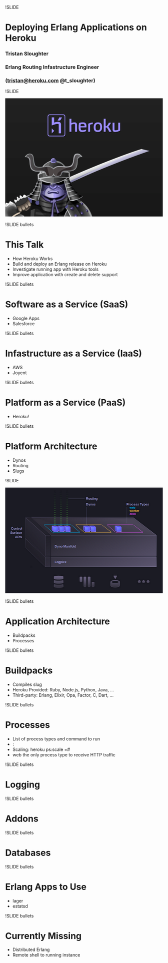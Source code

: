 !SLIDE
# Deploying Erlang Applications on Heroku #

### Tristan Sloughter ###
### Erlang Routing Infastructure Engineer ###
### (tristan@heroku.com @t_sloughter) ###

!SLIDE 

![samurai](samurai.png)

!SLIDE bullets 
# This Talk #

* How Heroku Works
* Build and deploy an Erlang release on Heroku
* Investigate running app with Heroku tools
* Improve application with create and delete support

!SLIDE bullets 
# Software as a Service (SaaS) #

* Google Apps
* Salesforce

!SLIDE bullets 
# Infastructure as a Service (IaaS) #

* AWS
* Joyent

!SLIDE bullets 
# Platform as a Service (PaaS) #

* Heroku!

!SLIDE bullets 
# Platform Architecture

* Dynos
* Routing
* Slugs

!SLIDE 

![infastructure](infastructure.png)

!SLIDE bullets 
# Application Architecture

* Buildpacks
* Processes

!SLIDE bullets 
# Buildpacks

* Compiles slug
* Heroku Provided: Ruby, Node.js, Python, Java, ...
* Third-party: Erlang, Elixir, Opa, Factor, C, Dart, ...

!SLIDE bullets 
# Processes

* List of process types and command to run
* <process type>: <command>
* Scaling: heroku ps:scale <process type>=#
* web the only process type to receive HTTP traffic

!SLIDE bullets 
# Logging

!SLIDE bullets 
# Addons

!SLIDE bullets 
# Databases

!SLIDE bullets 
# Erlang Apps to Use

* lager
* estatsd

!SLIDE bullets 
# Currently Missing

* Distributed Erlang
* Remote shell to running instance
